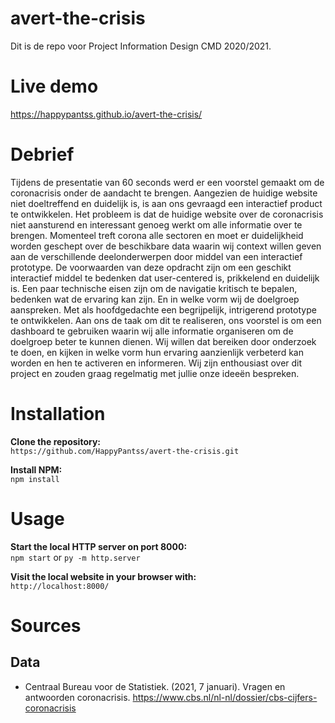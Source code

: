 # avert-the-crisis
Dit is de repo voor Project Information Design CMD 2020/2021.

# Live demo
https://happypantss.github.io/avert-the-crisis/

# Debrief
Tijdens de presentatie van 60 seconds werd er een voorstel gemaakt om de coronacrisis onder de aandacht te brengen. Aangezien de huidige website niet doeltreffend en duidelijk is, is aan ons gevraagd een interactief product te ontwikkelen.
Het probleem is dat de huidige website over de coronacrisis niet aansturend en interessant genoeg werkt om alle informatie over te brengen. Momenteel treft corona alle sectoren en moet er duidelijkheid worden geschept over de beschikbare data waarin wij context willen geven aan de verschillende deelonderwerpen door middel van een interactief prototype.
De voorwaarden van deze opdracht zijn om een geschikt interactief middel te bedenken dat user-centered is, prikkelend en duidelijk is. Een paar technische eisen zijn om de navigatie kritisch te bepalen, bedenken wat de ervaring kan zijn. En in welke vorm wij de doelgroep aanspreken. Met als hoofdgedachte een begrijpelijk, intrigerend prototype te ontwikkelen.
Aan ons de taak om dit te realiseren, ons voorstel is om een dashboard te gebruiken waarin wij alle informatie organiseren om de doelgroep beter te kunnen dienen. Wij willen dat bereiken door onderzoek te doen, en kijken in welke vorm hun ervaring aanzienlijk verbeterd kan worden en hen te activeren en informeren. Wij zijn enthousiast over dit project en zouden graag regelmatig met jullie onze ideeën bespreken.

# Installation
**Clone the repository:**<br>
`https://github.com/HappyPantss/avert-the-crisis.git`

**Install NPM:**<br>
`npm install`

# Usage
**Start the local HTTP server on port 8000:**<br>
`npm start` or `py -m http.server`

**Visit the local website in your browser with:**<br>
`http://localhost:8000/`

# Sources
## Data
* Centraal Bureau voor de Statistiek. (2021, 7 januari). Vragen en antwoorden coronacrisis. https://www.cbs.nl/nl-nl/dossier/cbs-cijfers-coronacrisis<br>
